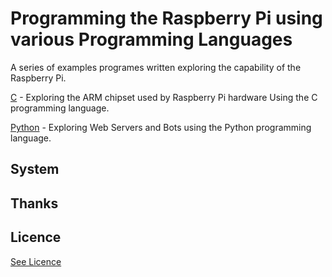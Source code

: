 # Programming the Raspberry Pi using various Programming Languages


A series of examples programes written exploring the capability of the
Raspberry Pi.

[C](/C) - Exploring the ARM chipset used by Raspberry Pi hardware Using the C programming language.
 

[Python](/Python) - Exploring Web Servers and Bots using the Python programming language.
 

## System 



## Thanks


## Licence

[See Licence](/LICENSE)

